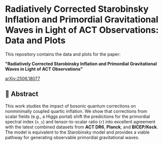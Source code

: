 # Radiatively Corrected Starobinsky Inflation and Primordial Gravitational Waves in Light of ACT Observations: Data and Plots

This repository contains the data and plots for the paper:

**"Radiatively Corrected Starobinsky Inflation and Primordial Gravitational Waves in Light of ACT Observations"**

[arXiv:2506.18077](https://arxiv.org/abs/2506.18077)

## 📖 Abstract

This work studies the impact of bosonic quantum corrections on nonminimally coupled quartic inflation. We show that corrections from scalar fields (e.g., a Higgs portal) shift the predictions for the primordial spectral index (`n_s`) and tensor-to-scalar ratio (`r`) into excellent agreement with the latest combined datasets from **ACT DR6**, **Planck**, and **BICEP/Keck**. The model is equivalent to the Starobinsky model and provides a viable pathway for generating observable primordial gravitational waves.



